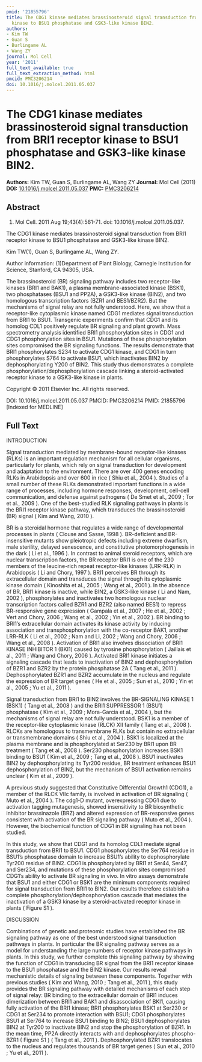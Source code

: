 ```yaml
---
pmid: '21855796'
title: The CDG1 kinase mediates brassinosteroid signal transduction from BRI1 receptor
  kinase to BSU1 phosphatase and GSK3-like kinase BIN2.
authors:
- Kim TW
- Guan S
- Burlingame AL
- Wang ZY
journal: Mol Cell
year: '2011'
full_text_available: true
full_text_extraction_method: html
pmcid: PMC3206214
doi: 10.1016/j.molcel.2011.05.037
---
```


# The CDG1 kinase mediates brassinosteroid signal transduction from BRI1 receptor kinase to BSU1 phosphatase and GSK3-like kinase BIN2.
**Authors:** Kim TW, Guan S, Burlingame AL, Wang ZY
**Journal:** Mol Cell (2011)
**DOI:** [10.1016/j.molcel.2011.05.037](https://doi.org/10.1016/j.molcel.2011.05.037)
**PMC:** [PMC3206214](https://www.ncbi.nlm.nih.gov/pmc/articles/PMC3206214/)

## Abstract

1. Mol Cell. 2011 Aug 19;43(4):561-71. doi: 10.1016/j.molcel.2011.05.037.

The CDG1 kinase mediates brassinosteroid signal transduction from BRI1 receptor 
kinase to BSU1 phosphatase and GSK3-like kinase BIN2.

Kim TW(1), Guan S, Burlingame AL, Wang ZY.

Author information:
(1)Department of Plant Biology, Carnegie Institution for Science, Stanford, CA 
94305, USA.

The brassinosteroid (BR) signaling pathway includes two receptor-like kinases 
(BRI1 and BAK1), a plasma membrane-associated kinase (BSK1), two phosphatases 
(BSU1 and PP2A), a GSK3-like kinase (BIN2), and two homologous transcription 
factors (BZR1 and BES1/BZR2). But the mechanisms of signal relay are not fully 
understood. Here, we show that a receptor-like cytoplasmic kinase named CDG1 
mediates signal transduction from BRI1 to BSU1. Transgenic experiments confirm 
that CDG1 and its homolog CDL1 positively regulate BR signaling and plant 
growth. Mass spectrometry analysis identified BRI1 phosphorylation sites in CDG1 
and CDG1 phosphorylation sites in BSU1. Mutations of these phosphorylation sites 
compromised the BR signaling functions. The results demonstrate that BRI1 
phosphorylates S234 to activate CDG1 kinase, and CDG1 in turn phosphorylates 
S764 to activate BSU1, which inactivates BIN2 by dephosphorylating Y200 of BIN2. 
This study thus demonstrates a complete phosphorylation/dephosphorylation 
cascade linking a steroid-activated receptor kinase to a GSK3-like kinase in 
plants.

Copyright © 2011 Elsevier Inc. All rights reserved.

DOI: 10.1016/j.molcel.2011.05.037
PMCID: PMC3206214
PMID: 21855796 [Indexed for MEDLINE]

## Full Text

INTRODUCTION

Signal transduction mediated by membrane-bound receptor-like kinases (RLKs) is an important regulation mechanism for all cellular organisms, particularly for plants, which rely on signal transduction for development and adaptation to the environment. There are over 400 genes encoding RLKs in Arabidopsis and over 600 in rice ( Shiu et al., 2004 ). Studies of a small number of these RLKs demonstrated important functions in a wide range of processes, including hormone responses, development, cell-cell communication, and defense against pathogens ( De Smet et al., 2009 ; Tor et al., 2009 ). One of the best-studied RLK signaling pathways in plants is the BRI1 receptor kinase pathway, which transduces the brassinosteroid (BR) signal ( Kim and Wang, 2010 ).

BR is a steroidal hormone that regulates a wide range of developmental processes in plants ( Clouse and Sasse, 1998 ). BR-deficient and BR-insensitive mutants show pleiotropic defects including extreme dwarfism, male sterility, delayed senescence, and constitutive photomorphogenesis in the dark ( Li et al., 1996 ). In contrast to animal steroid receptors, which are nuclear transcription factors, the BR receptor BRI1 is one of the 230 members of the leucine-rich repeat receptor-like kinases (LRR-RLK) in Arabidopsis ( Li and Chory, 1997 ). BRI1 perceives BR through its extracellular domain and transduces the signal through its cytoplasmic kinase domain ( Kinoshita et al., 2005 ; Wang et al., 2001 ). In the absence of BR, BRI1 kinase is inactive, while BIN2, a GSK3-like kinase ( Li and Nam, 2002 ), phosphorylates and inactivates two homologous nuclear transcription factors called BZR1 and BZR2 (also named BES1) to repress BR-responsive gene expression ( Gampala et al., 2007 ; He et al., 2002 ; Vert and Chory, 2006 ; Wang et al., 2002 ; Yin et al., 2002 ). BR binding to BRI1’s extracellular domain activates its kinase activity by inducing association and transphosphorylation with the co-receptor BAK1, another LRR-RLK ( Li et al., 2002 ; Nam and Li, 2002 ; Wang and Chory, 2006 ; Wang et al., 2008 ). Activation of BRI1 also involves dissociation of BRI1 KINASE INHIBITOR 1 (BKI1) caused by tyrosine phosphorylation ( Jaillais et al., 2011 ; Wang and Chory, 2006 ). Activated BRI1 kinase initiates a signaling cascade that leads to inactivation of BIN2 and dephosphorylation of BZR1 and BZR2 by the protein phosphatase 2A ( Tang et al., 2011 ). Dephosphorylated BZR1 and BZR2 accumulate in the nucleus and regulate the expression of BR target genes ( He et al., 2005 ; Sun et al., 2010 ; Yin et al., 2005 ; Yu et al., 2011 ).

Signal transduction from BRI1 to BIN2 involves the BR-SIGNALING KINASE 1 (BSK1) ( Tang et al., 2008 ) and the BRI1 SUPPRESSOR 1 (BSU1) phosphatase ( Kim et al., 2009 ; Mora-Garcia et al., 2004 ), but the mechanisms of signal relay are not fully understood. BSK1 is a member of the receptor-like cytoplasmic kinase (RLCK) XII family ( Tang et al., 2008 ). RLCKs are homologous to transmembrane RLKs but contain no extracellular or transmembrane domains ( Shiu et al., 2004 ). BSK1 is localized at the plasma membrane and is phosphorylated at Ser230 by BRI1 upon BR treatment ( Tang et al., 2008 ). Ser230 phosphorylation increases BSK1 binding to BSU1 ( Kim et al., 2009 ; Tang et al., 2008 ). BSU1 inactivates BIN2 by dephosphorylating its Tyr200 residue, BR treatment enhances BSU1 dephosphorylation of BIN2, but the mechanism of BSU1 activation remains unclear ( Kim et al., 2009 ).

A previous study suggested that Constitutive Differential Growth1 (CDG1), a member of the RLCK VIIc family, is involved in activation of BR signaling ( Muto et al., 2004 ). The cdg1-D mutant, overexpressing CDG1 due to activation tagging mutagenesis, showed insensitivity to BR biosynthetic inhibitor brassinazole (BRZ) and altered expression of BR-responsive genes consistent with activation of the BR signaling pathway ( Muto et al., 2004 ). However, the biochemical function of CDG1 in BR signaling has not been studied.

In this study, we show that CDG1 and its homolog CDL1 mediate signal transduction from BRI1 to BSU1. CDG1 phosphorylates the Ser764 residue in BSU1’s phosphatase domain to increase BSU1’s ability to dephosphorylate Tyr200 residue of BIN2. CDG1 is phosphorylated by BRI1 at Ser44, Ser47, and Ser234, and mutations of these phosphorylation sites compromised CDG1’s ability to activate BR signaling in vivo. In vitro assays demonstrate that BSU1 and either CDG1 or BSK1 are the minimum components required for signal transduction from BRI1 to BIN2. Our results therefore establish a complete phosphorylation/dephosphorylation cascade that mediates the inactivation of a GSK3 kinase by a steroid-activated receptor kinase in plants ( Figure S1 ).

DISCUSSION

Combinations of genetic and proteomic studies have established the BR signaling pathway as one of the best understood signal transduction pathways in plants. In particular the BR signaling pathway serves as a model for understanding the large numbers of receptor kinase pathways in plants. In this study, we further complete this signaling pathway by showing the function of CDG1 in transducing BR signal from the BRI1 receptor kinase to the BSU1 phosphatase and the BIN2 kinase. Our results reveal mechanistic details of signaling between these components. Together with previous studies ( Kim and Wang, 2010 ; Tang et al., 2011 ), this study provides the BR signaling pathway with detailed mechanisms of each step of signal relay: BR binding to the extracellular domain of BRI1 induces dimerization between BRI1 and BAK1 and disassociation of BKI1, causing fully activation of the BRI1 kinase; BRI1 phosphorylates BSK1 at Ser230 or CDG1 at Ser234 to promote interaction with BSU1; CDG1 phosphorylates BSU1 at Ser764 to increase BSU1 binding to BIN2; BSU1 dephosphorylates BIN2 at Tyr200 to inactivate BIN2 and stop the phosphorylation of BZR1. In the mean time, PP2A directly interacts with and dephosphorylates phospho-BZR1 ( Figure S1 ) ( Tang et al., 2011 ). Dephosphorylated BZR1 translocates to the nucleus and regulates thousands of BR target genes ( Sun et al., 2010 ; Yu et al., 2011 ).
